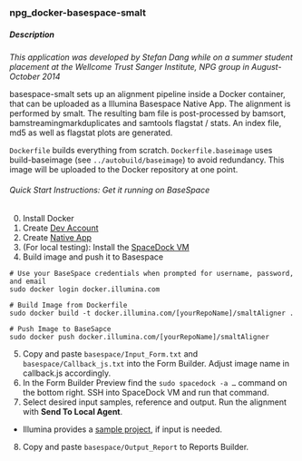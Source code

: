 ### npg_docker-basespace-smalt

##### Description
*This application was developed by Stefan Dang while on a summer student placement at the Wellcome Trust Sanger Institute, NPG group in August-October 2014*

basespace-smalt sets up an alignment pipeline inside a Docker container, that can be uploaded as a Illumina Basespace Native App. The alignment is performed by smalt. The resulting bam file is post-processed by bamsort, bamstreamingmarkduplicates and samtools flagstat / stats. An index file, md5 as well as flagstat plots are generated.

`Dockerfile` builds everything from scratch.
`Dockerfile.baseimage` uses build-baseimage (see `../autobuild/baseimage`) to avoid redundancy. This image will be uploaded to the Docker repository at one point.

###### Quick Start Instructions: Get it running on BaseSpace
0. Install Docker
1. Create [Dev Account](https://developer.basespace.illumina.com/)
2. Create [Native App](https://developer.basespace.illumina.com/apps/new)
3. (For local testing): Install the [SpaceDock VM](https://developer.basespace.illumina.com/docs/content/documentation/native-apps/setup-dev-environment#Instructions_for_Mac_or_Linux)
4. Build image and push it to Basespace
```
# Use your BaseSpace credentials when prompted for username, password, and email
sudo docker login docker.illumina.com

# Build Image from Dockerfile
sudo docker build -t docker.illumina.com/[yourRepoName]/smaltAligner .

# Push Image to BaseSapce
sudo docker push docker.illumina.com/[yourRepoName]/smaltAligner
```

5. Copy and paste `basespace/Input_Form.txt` and `basespace/Callback_js.txt` into the Form Builder. Adjust image name in callback.js accordingly.
6. In the Form Builder Preview find the `sudo spacedock -a …` command on the bottom right. SSH into SpaceDock VM and run that command.
7. Select desired input samples, reference and output. Run the alignment with **Send To Local Agent**.
  - Illumina provides a [sample project](https://basespace.illumina.com/s/LbRGgqcP0qTR), if input is needed.
8. Copy and paste `basespace/Output_Report` to Reports Builder.
